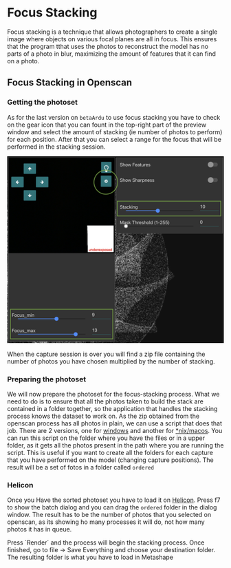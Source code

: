 # Focus Stacking

Focus stacking is a technique that allows photographers to create a single image where objects on various focal planes are all in focus. This ensures that the program tthat uses the photos to reconstruct the model has no parts of a photo in blur, maximizing the amount of features that it can find on a photo.

## Focus Stacking in Openscan

### Getting the photoset

As for the last version on `betaArdu` to use focus stacking you have to check on the gear icon that you can fount in the top-right part of the preview window and select the amount of stacking (ie number of photos to perform) for each position. After that you can select a range for the focus that will be performed in the stacking session.

![focus stacking](/docs/img/focus_stacking.png)

When the capture session is over you will find a zip file containing the number of photos you have chosen multiplied by the number of stacking.

### Preparing the photoset

We will now prepare the photoset for the focus-stacking process. What we need to do is to ensure that all the photos taken to build the stack are contained in a folder together, so the application that handles the stacking process knows the dataset to work on. As the zip obtained from the openscan process has all photos in plain, we can use a script that does that job. There are 2 versions, one for [windows](/scripts/focus_stacking/stack_photos.cmd) and another for [*nix/macos](/scripts/focus_stacking/stack_photos.sh). You can run this script on the folder where you have the files or in a upper folder, as it gets all the photos present in the path where you are running the script. This is useful if you want to create all the folders for each capture that you have performed on the model (changing capture positions). The result will be a set of fotos in a folder called `ordered`

### Helicon

Once you Have the sorted photoset you have to load it on [Helicon](https://www.heliconsoft.com/heliconsoft-products/helicon-focus/). Press f7 to show the batch dialog and you can drag the `ordered` folder in the dialog window. The result has to be the number of photos that you selected on openscan, as its showing ho many processes it will do, not how many photos it has in queue.

Press ´Render´ and the process will begin the stacking process. Once finished, go to file -> Save Everything and choose your destination folder. The resulting folder is what you have to load in Metashape